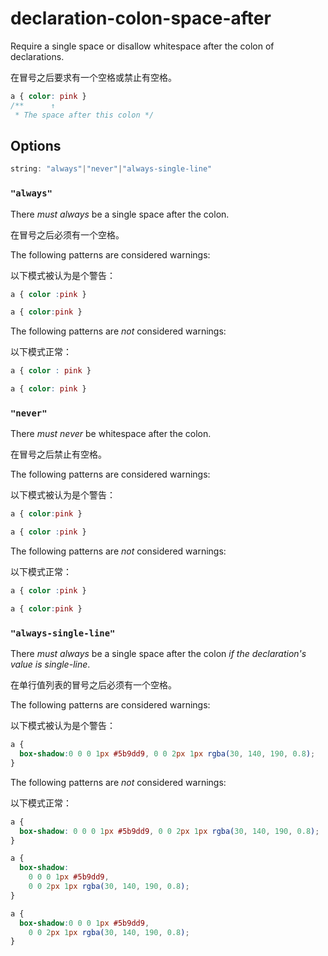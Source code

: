 # declaration-colon-space-after

Require a single space or disallow whitespace after the colon of declarations.

在冒号之后要求有一个空格或禁止有空格。

```css
a { color: pink }
/**      ↑
 * The space after this colon */
```

## Options

```js
string: "always"|"never"|"always-single-line"
```

### `"always"`

There *must always* be a single space after the colon.

在冒号之后必须有一个空格。

The following patterns are considered warnings:

以下模式被认为是个警告：

```css
a { color :pink }
```

```css
a { color:pink }
```

The following patterns are *not* considered warnings:

以下模式正常：

```css
a { color : pink }
```

```css
a { color: pink }
```

### `"never"`

There *must never* be whitespace after the colon.

在冒号之后禁止有空格。

The following patterns are considered warnings:

以下模式被认为是个警告：

```css
a { color:pink }
```

```css
a { color :pink }
```

The following patterns are *not* considered warnings:

以下模式正常：

```css
a { color :pink }
```

```css
a { color:pink }
```

### `"always-single-line"`

There *must always* be a single space after the colon *if the declaration's value is single-line*.

在单行值列表的冒号之后必须有一个空格。

The following patterns are considered warnings:

以下模式被认为是个警告：

```css
a {
  box-shadow:0 0 0 1px #5b9dd9, 0 0 2px 1px rgba(30, 140, 190, 0.8);
}
```

The following patterns are *not* considered warnings:

以下模式正常：

```css
a {
  box-shadow: 0 0 0 1px #5b9dd9, 0 0 2px 1px rgba(30, 140, 190, 0.8);
}
```

```css
a {
  box-shadow:
    0 0 0 1px #5b9dd9,
    0 0 2px 1px rgba(30, 140, 190, 0.8);
}
```

```css
a {
  box-shadow:0 0 0 1px #5b9dd9,
    0 0 2px 1px rgba(30, 140, 190, 0.8);
}
```

